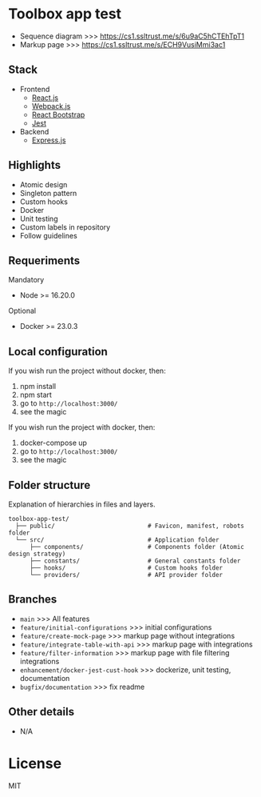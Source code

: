 # Toolbox app test

- Sequence diagram >>> https://cs1.ssltrust.me/s/6u9aC5hCTEhTpT1
- Markup page >>> https://cs1.ssltrust.me/s/ECH9VusiMmi3ac1

## Stack

- Frontend
  - [React.js](https://reactjs.org/)
  - [Webpack.js](https://webpack.js.org/)
  - [React Bootstrap](https://react-bootstrap.github.io/)
  - [Jest](https://jestjs.io/)
- Backend
  - [Express.js](https://expressjs.com/)

## Highlights

- Atomic design
- Singleton pattern
- Custom hooks
- Docker
- Unit testing
- Custom labels in repository
- Follow guidelines

## Requeriments
Mandatory

- Node >= 16.20.0

Optional

- Docker >= 23.0.3

## Local configuration
If you wish run the project without docker, then:

1. npm install
2. npm start
3. go to `http://localhost:3000/`
4. see the magic

If you wish run the project with docker, then:

1. docker-compose up
2. go to `http://localhost:3000/`
3. see the magic

## Folder structure
Explanation of hierarchies in files and layers.

    toolbox-app-test/
      ├── public/                          # Favicon, manifest, robots folder
      └── src/                             # Application folder
          ├── components/                  # Components folder (Atomic design strategy)
          ├── constants/                   # General constants folder
          ├── hooks/                       # Custom hooks folder
          └── providers/                   # API provider folder

## Branches

- `main` >>> All features
- `feature/initial-configurations` >>> initial configurations
- `feature/create-mock-page` >>> markup page without integrations
- `feature/integrate-table-with-api` >>> markup page with integrations
- `feature/filter-information` >>> markup page with file filtering integrations
- `enhancement/docker-jest-cust-hook` >>> dockerize, unit testing, documentation
- `bugfix/documentation` >>> fix readme

## Other details

- N/A

# License

MIT